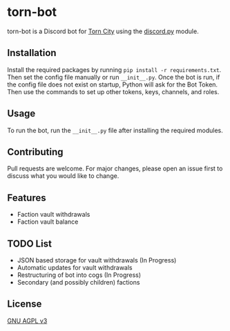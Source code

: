 # torn-bot

torn-bot is a Discord bot for [Torn City](https://www.torn.com) using the [discord.py](https://github.com/Rapptz/discord.py) module.

## Installation

Install the required packages by running `pip install -r requirements.txt`. Then set the config file manually or run 
`__init__.py`. Once the bot is run, if the config file does not exist on startup, Python will ask for the Bot Token. 
Then use the commands to set up other tokens, keys, channels, and roles.

## Usage

To run the bot, run the `__init__.py` file after installing the required modules.

## Contributing
Pull requests are welcome. For major changes, please open an issue first to discuss what you would like to change.

## Features
 - Faction vault withdrawals
 - Faction vault balance

## TODO List
 - JSON based storage for vault withdrawals (In Progress)
 - Automatic updates for vault withdrawals
 - Restructuring of bot into cogs (In Progress)
 - Secondary (and possibly children) factions

## License
[GNU AGPL v3](https://github.com/dssecret/torn-bot/blob/main/LICENSE)
